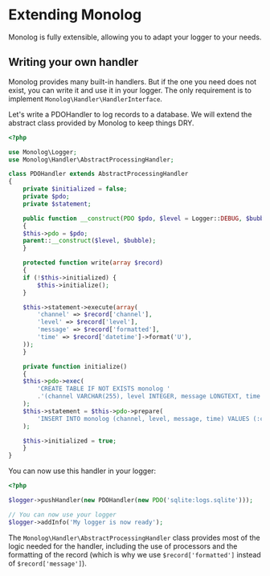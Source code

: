 Extending Monolog
=================

Monolog is fully extensible, allowing you to adapt your logger to your needs.

Writing your own handler
------------------------

Monolog provides many built-in handlers. But if the one you need does not
exist, you can write it and use it in your logger. The only requirement is
to implement `Monolog\Handler\HandlerInterface`.

Let's write a PDOHandler to log records to a database. We will extend the
abstract class provided by Monolog to keep things DRY.

```php
<?php

use Monolog\Logger;
use Monolog\Handler\AbstractProcessingHandler;

class PDOHandler extends AbstractProcessingHandler
{
    private $initialized = false;
    private $pdo;
    private $statement;

    public function __construct(PDO $pdo, $level = Logger::DEBUG, $bubble = true)
    {
	$this->pdo = $pdo;
	parent::__construct($level, $bubble);
    }

    protected function write(array $record)
    {
	if (!$this->initialized) {
	    $this->initialize();
	}

	$this->statement->execute(array(
	    'channel' => $record['channel'],
	    'level' => $record['level'],
	    'message' => $record['formatted'],
	    'time' => $record['datetime']->format('U'),
	));
    }

    private function initialize()
    {
	$this->pdo->exec(
	    'CREATE TABLE IF NOT EXISTS monolog '
	    .'(channel VARCHAR(255), level INTEGER, message LONGTEXT, time INTEGER UNSIGNED)'
	);
	$this->statement = $this->pdo->prepare(
	    'INSERT INTO monolog (channel, level, message, time) VALUES (:channel, :level, :message, :time)'
	);

	$this->initialized = true;
    }
}
```

You can now use this handler in your logger:

```php
<?php

$logger->pushHandler(new PDOHandler(new PDO('sqlite:logs.sqlite')));

// You can now use your logger
$logger->addInfo('My logger is now ready');
```

The `Monolog\Handler\AbstractProcessingHandler` class provides most of the
logic needed for the handler, including the use of processors and the formatting
of the record (which is why we use ``$record['formatted']`` instead of ``$record['message']``).
